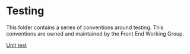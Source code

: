# Testing

This folder contains a series of conventions around testing. This conventions are owned and maintained by the Front End Working Group.


[Unit test](./unit-test.md)
